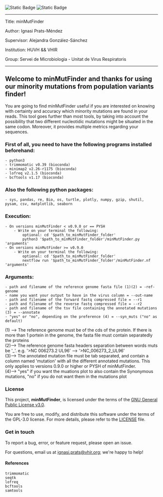 ![Static Badge](https://img.shields.io/badge/Version-Pre--Release-blue)    ![Static Badge](https://img.shields.io/badge/License-GPL_V3-green)

---
Title: minMutFinder

Author: Ignasi Prats-Méndez

Supervisor: Alejandra González-Sánchez

Institution: HUVH && VHIR

Group: Servei de Microbiologia - Unitat de Virus Respiratoris

---       

## Welcome to minMutFinder and thanks for using our minority mutations from population variants finder!

You are going to find minMutFinder useful if you are interested on knowing with certainty and accuracy which minority mutations are found in your reads. This tool goes further than most tools, by taking into account the possibility that two different nucleotidic mutations might be situated in the same codon. Moreover, it provides multiple metrics regarding your sequences.

### First of all, you need to have the following programs installed beforehand:
    - python3
    - trimmomatic v0.39 (bioconda)
    - minimap2 v2.26-r1175 (bioconda)
    - lofreq v2.1.5 (bioconda)
    - bcftools v1.17 (bioconda)

### Also the following python packages:
    - sys, pandas, re, Bio, os, turtle, plotly, numpy, gzip, shutil, pysam, csv, matplotlib, seaborn

### Execution:
    - On versions minMutFinder < v0.9.0 or == PYSH 
        - Write on your terminal the following:
            optional: cd '$path_to_minMutFinder_folder'
            python3 '$path_to_minMutFinder_folder'/minMutFinder.py 'arguments'
    - On versions minMutFinder >= v0.9.0
        - Write on your terminal the following:
            optional: cd '$path_to_minMutFinder_folder'
            nextflow run '$path_to_minMutFinder_folder'/minMutFinder.nf 'arguments'

### Arguments:
    - path and filename of the reference genome fasta file (1)(2) = -ref-genome
    - name you want your output to have in the virus column = --out-name
    - path and filename of the forward fastq compressed file = --r1
    - path and filename of the reverse fastq compressed file = --r2
    - path and filename of the tsv file containing the annotated mutations (3) = --annotate
    - "yes" or "no", depending on the preference (4) = --syn_muts ("no" as default) 

(1) --> The reference genome must be of the cds of the protein. If there is more than 1 portein in the genome,
        the fasta file must contain separatedly the proteins
<br>
(2)--> The reference genome fasta headers separation between words muts be '\_'.
        e.g. '>NC 006273.2 UL96' --> '>NC\_006273\_2\_UL96'
<br>
(3)--> The annotated mutation file must be tab separated, and contain a column named 'mutation' with all the different annotated mutations. 
         This only applies to versions 0.9.0 or higher or PYSH of minMutFinder.
<br>
(4)--> "yes" if you want the muations plot to also contain the Synonymous mutations, "no" if you do not want them in the mutations plot

### License

This project, **minMutFinder**, is licensed under the terms of the [GNU General Public License v3.0](https://www.gnu.org/licenses/gpl-3.0.html).

You are free to use, modify, and distribute this software under the terms of the GPL-3.0 license. For more details, please refer to the [LICENSE](./LICENSE) file.


### Get in touch

To report a bug, error, or feature request, please open an issue.

For questions, email us at ignasi.prats@vhir.org; we're happy to help!

#### References 

    trimmomatic
    seqtk
    lofreq
    bcftools
    samtools
    
